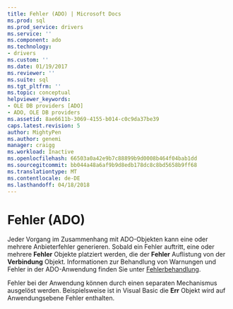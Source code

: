 ```yaml
---
title: Fehler (ADO) | Microsoft Docs
ms.prod: sql
ms.prod_service: drivers
ms.service: ''
ms.component: ado
ms.technology:
- drivers
ms.custom: ''
ms.date: 01/19/2017
ms.reviewer: ''
ms.suite: sql
ms.tgt_pltfrm: ''
ms.topic: conceptual
helpviewer_keywords:
- OLE DB providers [ADO]
- ADO, OLE DB providers
ms.assetid: 8ae6611b-3069-4155-b014-c0c9da37be39
caps.latest.revision: 5
author: MightyPen
ms.author: genemi
manager: craigg
ms.workload: Inactive
ms.openlocfilehash: 66503a0a42e9b7c88899b9d0008b464f04bab1dd
ms.sourcegitcommit: bb044a48a6af9b9d8edb178dc8c8bd5658b9ff68
ms.translationtype: MT
ms.contentlocale: de-DE
ms.lasthandoff: 04/18/2018
---
```

# <a name="errors-ado"></a>Fehler (ADO)
Jeder Vorgang im Zusammenhang mit ADO-Objekten kann eine oder mehrere Anbieterfehler generieren. Sobald ein Fehler auftritt, eine oder mehrere **Fehler** Objekte platziert werden, die der **Fehler** Auflistung von der **Verbindung** Objekt. Informationen zur Behandlung von Warnungen und Fehler in der ADO-Anwendung finden Sie unter [Fehlerbehandlung](../../../ado/guide/data/error-handling.md).  
  
 Fehler bei der Anwendung können durch einen separaten Mechanismus ausgelöst werden. Beispielsweise ist in Visual Basic die **Err** Objekt wird auf Anwendungsebene Fehler enthalten.
